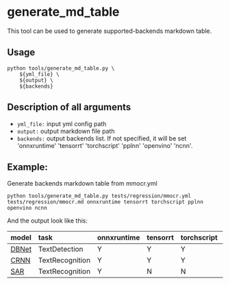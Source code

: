# generate_md_table

This tool can be used to generate supported-backends markdown table.

## Usage

```shell
python tools/generate_md_table.py \
    ${yml_file} \
    ${output} \
    ${backends}
```

## Description of all arguments

- `yml_file:` input yml config path
- `output:`  output markdown file path
- `backends:` output backends list. If not specified, it will be set 'onnxruntime' 'tensorrt' 'torchscript' 'pplnn' 'openvino' 'ncnn'.

## Example:

Generate backends markdown table from mmocr.yml

```shell
python tools/generate_md_table.py tests/regression/mmocr.yml tests/regression/mmocr.md onnxruntime tensorrt torchscript pplnn openvino ncnn
```

And the output look like this:

| model                                                                        | task            | onnxruntime | tensorrt | torchscript | pplnn | openvino | ncnn |
| :--------------------------------------------------------------------------- | :-------------- | :---------- | :------- | :---------- | :---- | :------- | :--- |
| [DBNet](https://github.com/open-mmlab/mmocr/tree/main/configs/textdet/dbnet) | TextDetection   | Y           | Y        | Y           | Y     | Y        | Y    |
| [CRNN](https://github.com/open-mmlab/mmocr/tree/main/configs/textrecog/crnn) | TextRecognition | Y           | Y        | Y           | Y     | N        | Y    |
| [SAR](https://github.com/open-mmlab/mmocr/tree/main/configs/textrecog/sar)   | TextRecognition | Y           | N        | N           | N     | N        | N    |
